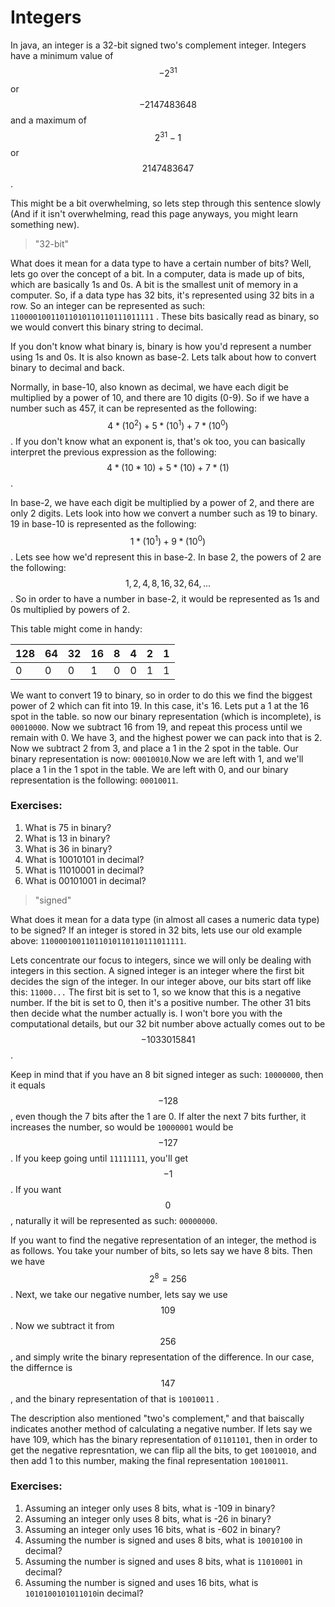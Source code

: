 # Integers

In java, an integer is a 32-bit signed two's complement integer. Integers have a minimum value of $$-2^{31}$$ or $$ -2147483648$$ and a maximum of $$2^{31} - 1$$ or $$2147483647$$.

This might be a bit overwhelming, so lets step through this sentence slowly \(And if it isn't overwhelming, read this page anyways, you might learn something new\).

> "32-bit"

What does it mean for a data type to have a certain number of bits? Well, lets go over the concept of a bit. In a computer, data is made up of bits, which are basically 1s and 0s. A bit is the smallest unit of memory in a computer. So, if a data type has 32 bits, it's represented using 32 bits in a row. So an integer can be represented as such: `11000010011011010110110111011111` . These bits basically read as binary, so we would convert this binary string to decimal.

If you don't know what binary is, binary is how you'd represent a number using 1s and 0s. It is also known as base-2. Lets talk about how to convert binary to decimal and back.

Normally, in base-10, also known as decimal, we have each digit be multiplied by a power of 10, and there are 10 digits \(0-9\). So if we have a number such as 457, it can be represented as the following: $$4*(10^2) + 5*(10^1) + 7*(10^0)$$. If you don't know what an exponent is, that's ok too, you can basically interpret the previous expression as the following: $$$$$$4*(10*10) + 5*(10) + 7*(1)$$.

In base-2, we have each digit be multiplied by a power of 2, and there are only 2 digits. Lets look into how we convert a number such as 19 to binary. 19 in base-10 is represented as the following: $$1*(10^1) + 9*(10^0)$$. Lets see how we'd represent this in base-2. In base 2, the powers of 2 are the following: $$1, 2, 4, 8, 16, 32, 64, ...$$ . So in order to have a number in base-2, it would be represented as 1s and 0s multiplied by powers of 2.

This table might come in handy:

| 128 | 64 | 32 | 16 | 8 | 4 | 2 | 1 |
| :--- | :--- | :--- | :--- | :--- | :--- | :--- | :--- |
| 0 | 0 | 0 | 1 | 0 | 0 | 1 | 1 |

We want to convert 19 to binary, so in order to do this we find the biggest power of 2 which can fit into 19. In this case, it's 16. Lets put a 1 at the 16 spot in the table. so now our binary representation \(which is incomplete\), is `00010000`. Now we subtract 16 from 19, and repeat this process until we remain with 0. We have 3, and the highest power we can pack into that is 2. Now we subtract 2 from 3, and place a 1 in the 2 spot in the table. Our binary representation is now: `00010010`.Now we are left with 1, and we'll place a 1 in the 1 spot in the table. We are left with 0, and our binary representation is the following: `00010011`.

### Exercises:

1. What is 75 in binary?
2. What is 13 in binary?
3. What is 36 in binary?
4. What is 10010101 in decimal?
5. What is 11010001 in decimal?
6. What is 00101001 in decimal?

> "signed"

What does it mean for a data type \(in almost all cases a numeric data type\) to be signed? If an integer is stored in 32 bits, lets use our old example above: `11000010011011010110110111011111`.

Lets concentrate our focus to integers, since we will only be dealing with integers in this section. A signed integer is an integer where the first bit decides the sign of the integer. In our integer above, our bits start off like this: `11000...` The first bit is set to 1, so we know that this is a negative number. If the bit is set to 0, then it's a positive number. The other 31 bits then decide what the number actually is. I won't bore you with the computational details, but our 32 bit number above actually comes out to be $$-1033015841$$.

Keep in mind that if you have an 8 bit signed integer as such: `10000000`, then it equals $$-128$$, even though the 7 bits after the 1 are 0. If alter the next 7 bits further, it increases the number, so would be `10000001` would be $$-127$$. If you keep going until `11111111`, you'll get $$-1$$. If you want $$0$$, naturally it will be represented as such: `00000000`.

If you want to find the negative representation of an integer, the method is as follows. You take your number of bits, so lets say we have 8 bits. Then we have $$2^{8} = 256$$. Next, we take our negative number, lets say we use $$109$$. Now we subtract it from $$256$$, and simply write the binary representation of the difference. In our case, the differnce is $$147$$, and the binary representation of that is `10010011` .

The description also mentioned "two's complement," and that baiscally indicates another method of calculating a negative number. If lets say we have 109, which has the binary representation of `01101101`, then in order to get the negative represntation, we can flip all the bits, to get `10010010`, and then add 1 to this number, making the final representation `10010011`.

### Exercises:

1. Assuming an integer only uses 8 bits, what is -109 in binary?
2. Assuming an integer only uses 8 bits, what is -26 in binary?
3. Assuming an integer only uses 16 bits, what is -602 in binary?
4. Assuming the number is signed and uses 8 bits, what is `10010100` in decimal?
5. Assuming the number is signed and uses 8 bits, what is `11010001` in decimal?
6. Assuming the number is signed and uses 16 bits, what is `1010100101011010`in decimal?

